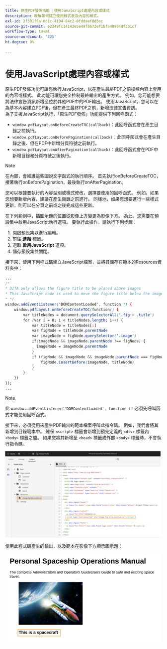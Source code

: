 ```yaml
---
title: 原生PDF發佈功能 |使用JavaScript處理內容或樣式
description: 瞭解如何建立使用樣式表及內容的樣式。
exl-id: 2f301f6a-0d1c-4194-84c2-0fddaef8d3ec
source-git-commit: e2349fc14143e5e49f8672ef1bfa48984df3b1c7
workflow-type: tm+mt
source-wordcount: '425'
ht-degree: 0%

---
```


# 使用JavaScript處理內容或樣式

原生PDF發佈功能可讓您執行JavaScript，以在產生最終PDF之前操控內容上套用的內容或樣式。 此功能可讓您完全控制最終輸出的產生方式。 例如，您可能想要將法律宣告資訊新增至位於其他PDF中的PDF輸出。 使用JavaScript，您可以在為基本內容建立PDF後，但在產生最終PDF之前，新增法律宣告資訊。\
為了支援JavaScript執行，「原生PDF發佈」功能提供下列回呼函式：

* `window.pdfLayout.onBeforeCreateTOC(callback)`：此回呼函式會在產生目錄之前執行。
* `window.pdfLayout.onBeforePagination(callback)`：此回呼函式會在產生目錄之後、但在PDF中新增分頁符號之前執行。
* `window.pdfLayout.onAfterPagination(callback)`：此回呼函式會在PDF中新增目錄和分頁符號之後執行。

>[!NOTE]
>
>在內部，會維護這些圖說文字函式的執行順序。 首先執行onBeforeCreateTOC，接著執行onBeforePagination，最後執行onAfterPagination。

您可以根據要執行的內容型別或樣式修改，選擇要使用的回呼函式。 例如，如果您想要新增內容，建議在產生目錄之前進行。 同樣地，如果您想要進行一些樣式更新，則可以在分頁之前或之後完成這些更新。

在下列範例中，插圖示題的位置從影像上方變更為影像下方。 為此，您需要在預設集中啟用JavaScript執行選項。 要執行此操作，請執行下列步驟：

1. 開啟預設集以進行編輯。
1. 前往 **進階** 標籤。
1. 選取 **啟用JavaScript** 選項。
1. 儲存預設集並關閉。

接下來，使用下列程式碼建立JavaScript檔案，並將其儲存在範本的Resources資料夾中：

```css
...
/*
* DITA only allows the figure title to be placed above images 
* This JavaScript code is used to move the figure title below the image
* */
window.addEventListener('DOMContentLoaded', function () {
    window.pdfLayout.onBeforeCreateTOC(function() {
        var titleNodes = document.querySelectorAll('.fig > .title')
        for (var i = 0; i < titleNodes.length; i++) {
            var titleNode = titleNodes[i]
            var figNode = titleNode.parentNode
            var imageNode = figNode.querySelector('.image')
            if(imageNode && imageNode.parentNode !== figNode) {
              imageNode = imageNode.parentNode
            }
            if (figNode && imageNode && imageNode.parentNode === figNode) {
                figNode.insertBefore(imageNode, titleNode)
            }
        }
    })
});
...
```

>[!NOTE]
>
>此 `window.addEventListener('DOMContentLoaded', function ()` 必須先呼叫函式才能使用回呼函式。

接下來，必須從用來產生PDF輸出的範本檔案呼叫此指令碼。 例如，我們會將其新增到目錄範本中。 確保 `<script>` 標籤會新增到預先定義的 `<div>` 標籤內 `<body>` 標籤之間。 如果您將其新增至 `<head>` 標籤或外部 `<body>` 標籤時，不會執行指令碼。

<img src="./assets/js-added-resources-template.png" width="500">

使用此程式碼產生的輸出，以及範本在影像下方顯示圖示題：

<img src="./assets/fig-title-below-image.png" width="500">
